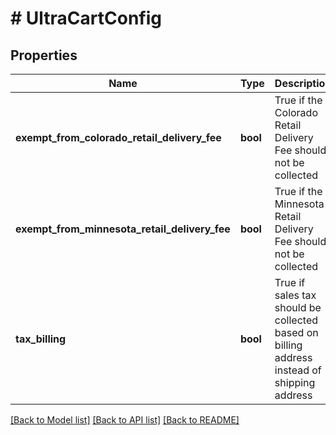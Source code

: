 # # UltraCartConfig

## Properties

Name | Type | Description | Notes
------------ | ------------- | ------------- | -------------
**exempt_from_colorado_retail_delivery_fee** | **bool** | True if the Colorado Retail Delivery Fee should not be collected | [optional]
**exempt_from_minnesota_retail_delivery_fee** | **bool** | True if the Minnesota Retail Delivery Fee should not be collected | [optional]
**tax_billing** | **bool** | True if sales tax should be collected based on billing address instead of shipping address | [optional]

[[Back to Model list]](../../README.md#models) [[Back to API list]](../../README.md#endpoints) [[Back to README]](../../README.md)
